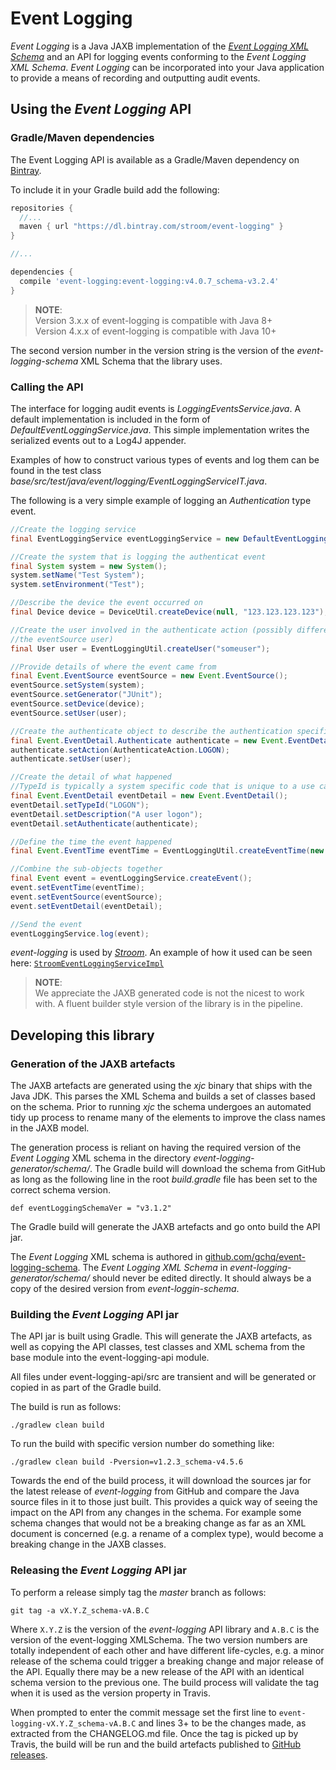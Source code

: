 # Event Logging

_Event Logging_ is a Java JAXB implementation of the [_Event Logging XML Schema_](https://github.com/gchq/event-logging-schema) and an API for logging events conforming to the _Event Logging XML Schema_.
_Event Logging_ can be incorporated into your Java application to provide a means of recording and outputting audit events.

## Using the _Event Logging_ API

### Gradle/Maven dependencies

The Event Logging API is available as a Gradle/Maven dependency on [Bintray](https://bintray.com/stroom/event-logging/event-logging).

To include it in your Gradle build add the following:

```groovy
repositories {
  //...
  maven { url "https://dl.bintray.com/stroom/event-logging" }
}

//...

dependencies {
  compile 'event-logging:event-logging:v4.0.7_schema-v3.2.4'
}
```

> **NOTE**:  
Version 3.x.x of event-logging is compatible with Java 8+  
Version 4.x.x of event-logging is compatible with Java 10+

The second version number in the version string is the version of the _event-logging-schema_ XML Schema that the library uses.

### Calling the API

The interface for logging audit events is _LoggingEventsService.java_.
A default implementation is included in the form of _DefaultEventLoggingService.java_.
This simple implementation writes the serialized events out to a Log4J appender.

Examples of how to construct various types of events and log them can be found in the test class _base/src/test/java/event/logging/EventLoggingServiceIT.java_.

The following is a very simple example of logging an _Authentication_ type event.

``` java 
//Create the logging service
final EventLoggingService eventLoggingService = new DefaultEventLoggingService();

//Create the system that is logging the authenticat event
final System system = new System();
system.setName("Test System");
system.setEnvironment("Test");

//Describe the device the event occurred on 
final Device device = DeviceUtil.createDevice(null, "123.123.123.123");

//Create the user involved in the authenticate action (possibly different from
//the eventSource user)
final User user = EventLoggingUtil.createUser("someuser");

//Provide details of where the event came from
final Event.EventSource eventSource = new Event.EventSource();
eventSource.setSystem(system);
eventSource.setGenerator("JUnit");
eventSource.setDevice(device);
eventSource.setUser(user);

//Create the authenticate object to describe the authentication specific details
final Event.EventDetail.Authenticate authenticate = new Event.EventDetail.Authenticate();
authenticate.setAction(AuthenticateAction.LOGON);
authenticate.setUser(user);

//Create the detail of what happened
//TypeId is typically a system specific code that is unique to a use case in that system
final Event.EventDetail eventDetail = new Event.EventDetail();
eventDetail.setTypeId("LOGON");
eventDetail.setDescription("A user logon");
eventDetail.setAuthenticate(authenticate);

//Define the time the event happened
final Event.EventTime eventTime = EventLoggingUtil.createEventTime(new Date());

//Combine the sub-objects together
final Event event = eventLoggingService.createEvent();
event.setEventTime(eventTime);
event.setEventSource(eventSource);
event.setEventDetail(eventDetail);

//Send the event
eventLoggingService.log(event);
```

_event-logging_ is used by [_Stroom_](https://github.com/gchq/stroom).
An example of how it used can be seen here: [`StroomEventLoggingServiceImpl`](https://github.com/gchq/stroom/blob/master/stroom-event-logging/stroom-event-logging-impl/src/main/java/stroom/event/logging/impl/StroomEventLoggingServiceImpl.java)

> **NOTE**:  
We appreciate the JAXB generated code is not the nicest to work with. A fluent builder style version of the library is in the pipeline.

## Developing this library

### Generation of the JAXB artefacts

The JAXB artefacts are generated using the _xjc_ binary that ships with the Java JDK. This parses the XML Schema and builds a set of classes based on the schema. Prior to running _xjc_ the schema undergoes an automated tidy up process to rename many of the elements to improve the class names in the JAXB model. 

The generation process is reliant on having the required version of the _Event Logging_ XML schema in the directory _event-logging-generator/schema/_.  The Gradle build will download the schema from GitHub as long as the following line in the root _build.gradle_ file has been set to the correct schema version. 

```
def eventLoggingSchemaVer = "v3.1.2"
```

The Gradle build will generate the JAXB artefacts and go onto build the API jar.

The _Event Logging_ XML schema is authored in [github.com/gchq/event-logging-schema](https://github.com/gchq/event-logging-schema). The _Event Logging XML Schema_ in _event-logging-generator/schema/_ should never be edited directly. It should always be a copy of the desired version from _event-loggin-schema_.

### Building the _Event Logging_ API jar

The API jar is built using Gradle. This will generate the JAXB artefacts, as well as copying the API classes, test classes and XML schema from the base module into the event-logging-api module.

All files under event-logging-api/src are transient and will be generated or copied in as part of the Gradle build.

The build is run as follows:

`./gradlew clean build`

To run the build with specific version number do something like:

`./gradlew clean build -Pversion=v1.2.3_schema-v4.5.6`

Towards the end of the build process, it will download the sources jar for the latest release of _event-logging_ from GitHub and compare the Java source files in it to those just built. This provides a quick way of seeing the impact on the API from any changes in the schema.  For example some schema changes that would not be a breaking change as far as an XML document is concerned (e.g. a rename of a complex type), would become a breaking change in the JAXB classes.

### Releasing the _Event Logging_ API jar

To perform a release simply tag the _master_ branch as follows:

`git tag -a vX.Y.Z_schema-vA.B.C`

Where `X.Y.Z` is the version of the _event-logging_ API library and `A.B.C` is the version of the event-logging XMLSchema. The two version numbers are totally independent of each other and have different life-cycles, e.g. a minor release of the schema could trigger a breaking change and major release of the API. Equally there may be a new release of the API with an identical schema version to the previous one. The build process will validate the tag when it is used as the version property in Travis.

When prompted to enter the commit message set the first line to `event-logging-vX.Y.Z_schema-vA.B.C` and lines 3+ to be the changes made, as extracted from the CHANGELOG.md file. Once the tag is picked up by Travis, the build will be run and the build artefacts published to [GitHub releases](https://github.com/gchq/event-logging/releases).


